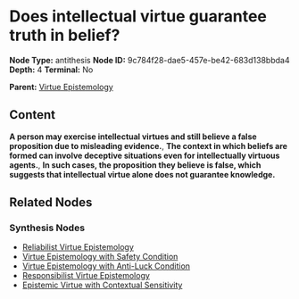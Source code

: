 # Does intellectual virtue guarantee truth in belief?

**Node Type:** antithesis
**Node ID:** 9c784f28-dae5-457e-be42-683d138bbda4
**Depth:** 4
**Terminal:** No

**Parent:** [Virtue Epistemology](virtue-epistemology-synthesis-3925e0a6-f41c-40fa-9653-304d11125d0a.md)

## Content

**A person may exercise intellectual virtues and still believe a false proposition due to misleading evidence.**, **The context in which beliefs are formed can involve deceptive situations even for intellectually virtuous agents.**, **In such cases, the proposition they believe is false, which suggests that intellectual virtue alone does not guarantee knowledge.**

## Related Nodes

### Synthesis Nodes

- [Reliabilist Virtue Epistemology](reliabilist-virtue-epistemology-synthesis-854cb61b-1fdf-4bd5-8abd-828b6f6054f9.md)
- [Virtue Epistemology with Safety Condition](virtue-epistemology-with-safety-condition-synthesis-856fd0c7-e2d9-486f-8d8e-7bff695f2a5c.md)
- [Virtue Epistemology with Anti-Luck Condition](virtue-epistemology-with-anti-luck-condition-synthesis-8805787e-9c9d-4967-bec1-20903d96e78d.md)
- [Responsibilist Virtue Epistemology](responsibilist-virtue-epistemology-synthesis-a0ce42e1-f585-4d77-9318-53371135728a.md)
- [Epistemic Virtue with Contextual Sensitivity](epistemic-virtue-with-contextual-sensitivity-synthesis-ea46c1e2-5cf3-42b8-8ad4-72889b8285f1.md)
